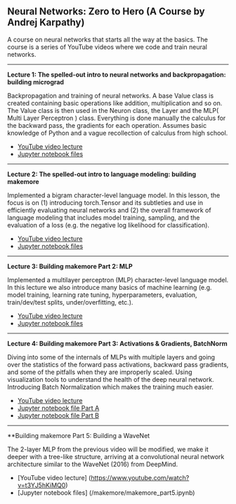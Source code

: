 ## Neural Networks: Zero to Hero (A Course by Andrej Karpathy)

A course on neural networks that starts all the way at the basics. The course is a series of YouTube videos where we code 
and train neural networks. 

---

**Lecture 1: The spelled-out intro to neural networks and backpropagation: building micrograd**

Backpropagation and training of neural networks. A base Value class is created containing basic operations like addition, multiplication and so on.
The Value class is then used in the Neuron class, the Layer and the MLP( Multi Layer Perceptron ) class. Everything is done manually the calculus for the backward pass, the gradients for each operation. Assumes basic knowledge of Python and a vague recollection of calculus from high school.

- [YouTube video lecture](https://www.youtube.com/watch?v=VMj-3S1tku0)
- [Jupyter notebook files](/micrograd/Value.ipynb)

---

**Lecture 2: The spelled-out intro to language modeling: building makemore**

Implemented a bigram character-level language model. In this lesson, the focus is on (1) introducing torch.Tensor and its subtleties and use in efficiently
evaluating neural networks and (2) the overall framework of language modeling that includes model training, sampling, and the evaluation of a loss 
(e.g. the negative log likelihood for classification).

- [YouTube video lecture](https://www.youtube.com/watch?v=PaCmpygFfXo)
- [Jupyter notebook files](/makemore/makemore_part1_bigrams.ipynb)

---

**Lecture 3:  Building makemore Part 2: MLP**

Implemented a multilayer perceptron (MLP) character-level language model. In this lecture we also introduce many basics of machine learning (e.g. model training, learning rate tuning, hyperparameters, evaluation, train/dev/test splits, under/overfitting, etc.).
- [YouTube video lecture](https://www.youtube.com/watch?v=TCH_1BHY58I)
- [Jupyter notebook files](/makemore/makemore_part2_mlp.ipynb)

---

**Lecture 4: Building makemore Part 3: Activations & Gradients, BatchNorm**

Diving into some of the internals of MLPs with multiple layers and going over the statistics of the forward pass activations, backward pass gradients, and some of the pitfalls when they are improperly scaled. Using visualization tools to understand the health of the deep neural network.
Introducing Batch Normalization which makes the training much easier.
- [YouTube video lecture](https://www.youtube.com/watch?v=P6sfmUTpUmc)
- [Jupyter notebook file Part A](/makemore/makemore_part3_Activations_Gradients_BatchNorm.ipynb) 
- [Jupyter notebook file Part B](/makemore/makemore_part3_Activations_Gradients_BatchNorm_with_classes.ipynb)



---

**Building makemore Part 5: Building a WaveNet

The 2-layer MLP from the previous video will be modified, we make it deeper with a tree-like structure, arriving at a convolutional neural network architecture similar to the WaveNet (2016) from DeepMind.
- [YouTube video lecture]  (https://www.youtube.com/watch?v=t3YJ5hKiMQ0)
- [Jupyter notebook files] (/makemore/makemore_part5.ipynb)
